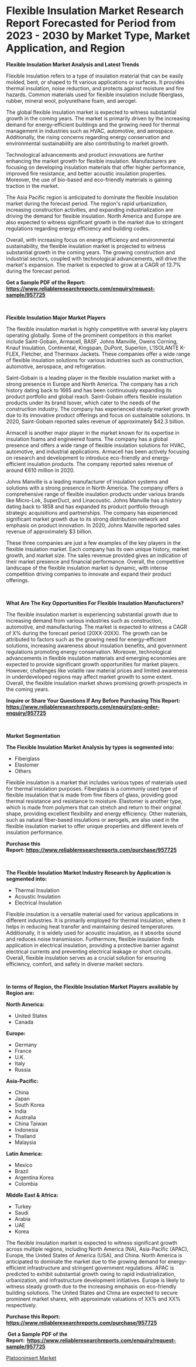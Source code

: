 <p><h1>Flexible Insulation Market Research Report Forecasted for Period from 2023 -  2030 by Market Type, Market Application, and Region</h1></p><p><strong>Flexible Insulation Market Analysis and Latest Trends</strong></p>
<p><p>Flexible insulation refers to a type of insulation material that can be easily molded, bent, or shaped to fit various applications or surfaces. It provides thermal insulation, noise reduction, and protects against moisture and fire hazards. Common materials used for flexible insulation include fiberglass, rubber, mineral wool, polyurethane foam, and aerogel.</p><p>The global flexible insulation market is expected to witness substantial growth in the coming years. The market is primarily driven by the increasing demand for energy-efficient buildings and the growing need for thermal management in industries such as HVAC, automotive, and aerospace. Additionally, the rising concerns regarding energy conservation and environmental sustainability are also contributing to market growth.</p><p>Technological advancements and product innovations are further enhancing the market growth for flexible insulation. Manufacturers are focusing on developing insulation materials that offer higher performance, improved fire resistance, and better acoustic insulation properties. Moreover, the use of bio-based and eco-friendly materials is gaining traction in the market.</p><p>The Asia Pacific region is anticipated to dominate the flexible insulation market during the forecast period. The region's rapid urbanization, increasing construction activities, and expanding industrialization are driving the demand for flexible insulation. North America and Europe are also expected to witness significant growth in the market due to stringent regulations regarding energy efficiency and building codes.</p><p>Overall, with increasing focus on energy efficiency and environmental sustainability, the flexible insulation market is projected to witness substantial growth in the coming years. The growing construction and industrial sectors, coupled with technological advancements, will drive the market's expansion. The market is expected to grow at a CAGR of 13.7% during the forecast period.</p></p>
<p><strong>Get a Sample PDF of the Report:&nbsp; <a href="https://www.reliableresearchreports.com/enquiry/request-sample/957725">https://www.reliableresearchreports.com/enquiry/request-sample/957725</a></strong></p>
<p>&nbsp;</p>
<p><strong>Flexible Insulation Major Market Players</strong></p>
<p><p>The flexible insulation market is highly competitive with several key players operating globally. Some of the prominent competitors in this market include Saint-Gobain, Armacell, BASF, Johns Manville, Owens Corning, Knauf Insulation, Continental, Kingspan, DuPont, Superlon, L'ISOLANTE K-FLEX, Fletcher, and Thermaxx Jackets. These companies offer a wide range of flexible insulation solutions for various industries such as construction, automotive, aerospace, and refrigeration.</p><p>Saint-Gobain is a leading player in the flexible insulation market with a strong presence in Europe and North America. The company has a rich history dating back to 1665 and has been continuously expanding its product portfolio and global reach. Saint-Gobain offers flexible insulation products under its brand Isover, which cater to the needs of the construction industry. The company has experienced steady market growth due to its innovative product offerings and focus on sustainable solutions. In 2020, Saint-Gobain reported sales revenue of approximately $42.3 billion.</p><p>Armacell is another major player in the market known for its expertise in insulation foams and engineered foams. The company has a global presence and offers a wide range of flexible insulation solutions for HVAC, automotive, and industrial applications. Armacell has been actively focusing on research and development to introduce eco-friendly and energy-efficient insulation products. The company reported sales revenue of around €610 million in 2020.</p><p>Johns Manville is a leading manufacturer of insulation systems and solutions with a strong presence in North America. The company offers a comprehensive range of flexible insulation products under various brands like Micro-Lok, SuperDuct, and Linacoustic. Johns Manville has a history dating back to 1858 and has expanded its product portfolio through strategic acquisitions and partnerships. The company has experienced significant market growth due to its strong distribution network and emphasis on product innovation. In 2020, Johns Manville reported sales revenue of approximately $3 billion.</p><p>These three companies are just a few examples of the key players in the flexible insulation market. Each company has its own unique history, market growth, and market size. The sales revenue provided gives an indication of their market presence and financial performance. Overall, the competitive landscape of the flexible insulation market is dynamic, with intense competition driving companies to innovate and expand their product offerings.</p></p>
<p>&nbsp;</p>
<p><strong>What Are The Key Opportunities For Flexible Insulation Manufacturers?</strong></p>
<p><p>The flexible insulation market is experiencing substantial growth due to increasing demand from various industries such as construction, automotive, and manufacturing. The market is expected to witness a CAGR of X% during the forecast period (20XX-20XX). The growth can be attributed to factors such as the growing need for energy-efficient solutions, increasing awareness about insulation benefits, and government regulations promoting energy conservation. Moreover, technological advancements in flexible insulation materials and emerging economies are expected to provide significant growth opportunities for market players. However, challenges like volatile raw material prices and limited awareness in underdeveloped regions may affect market growth to some extent. Overall, the flexible insulation market shows promising growth prospects in the coming years.</p></p>
<p><strong>Inquire or Share Your Questions If Any Before Purchasing This Report: <a href="https://www.reliableresearchreports.com/enquiry/pre-order-enquiry/957725">https://www.reliableresearchreports.com/enquiry/pre-order-enquiry/957725</a></strong></p>
<p>&nbsp;</p>
<p><strong>Market Segmentation</strong></p>
<p><strong>The Flexible Insulation Market Analysis by types is segmented into:</strong></p>
<p><ul><li>Fiberglass</li><li>Elastomer</li><li>Others</li></ul></p>
<p><p>Flexible insulation is a market that includes various types of materials used for thermal insulation purposes. Fiberglass is a commonly used type of flexible insulation that is made from fine fibers of glass, providing good thermal resistance and resistance to moisture. Elastomer is another type, which is made from polymers that can stretch and return to their original shape, providing excellent flexibility and energy efficiency. Other materials, such as natural fiber-based insulations or aerogels, are also used in the flexible insulation market to offer unique properties and different levels of insulation performance.</p></p>
<p><strong>Purchase this Report:&nbsp;<a href="https://www.reliableresearchreports.com/purchase/957725">https://www.reliableresearchreports.com/purchase/957725</a></strong></p>
<p>&nbsp;</p>
<p><strong>The Flexible Insulation Market Industry Research by Application is segmented into:</strong></p>
<p><ul><li>Thermal Insulation</li><li>Acoustic Insulation</li><li>Electrical Insulation</li></ul></p>
<p><p>Flexible insulation is a versatile material used for various applications in different industries. It is primarily employed for thermal insulation, where it helps in reducing heat transfer and maintaining desired temperatures. Additionally, it is widely used for acoustic insulation, as it absorbs sound and reduces noise transmission. Furthermore, flexible insulation finds application in electrical insulation, providing a protective barrier against electrical currents and preventing electrical leakage or short circuits. Overall, flexible insulation serves as a crucial solution for ensuring efficiency, comfort, and safety in diverse market sectors.</p></p>
<p>&nbsp;</p>
<p><strong>In terms of Region, the Flexible Insulation Market Players available by Region are:</strong></p>
<p>
    <p> <strong> North America: </strong>
        <ul>
            <li>United States</li>
            <li>Canada</li>
        </ul>
        </p> 
    <p> <strong> Europe: </strong>
        <ul>
            <li>Germany</li>
            <li>France</li>
            <li>U.K.</li>
            <li>Italy</li>
            <li>Russia</li>
        </ul>
        </p> 
    <p> <strong> Asia-Pacific: </strong>
        <ul>
            <li>China</li>
            <li>Japan</li>
            <li>South Korea</li>
            <li>India</li>
            <li>Australia</li>
            <li>China Taiwan</li>
            <li>Indonesia</li>
            <li>Thailand</li>
            <li>Malaysia</li>
        </ul>
        </p> 
    <p> <strong> Latin America: </strong>
        <ul>
            <li>Mexico</li>
            <li>Brazil</li>
            <li>Argentina Korea</li>
            <li>Colombia</li>
        </ul>
        </p> 
    <p> <strong> Middle East & Africa: </strong>
        <ul>
            <li>Turkey</li>
            <li>Saudi</li>
            <li>Arabia</li>
            <li>UAE</li>
            <li>Korea</li>
        </ul>
    </p>
    </p>
<p><p>The flexible insulation market is expected to witness significant growth across multiple regions, including North America (NA), Asia-Pacific (APAC), Europe, the United States of America (USA), and China. North America is anticipated to dominate the market due to the growing demand for energy-efficient infrastructure and stringent government regulations. APAC is predicted to exhibit substantial growth owing to rapid industrialization, urbanization, and infrastructure development initiatives. Europe is likely to witness steady growth due to the increasing emphasis on eco-friendly building solutions. The United States and China are expected to secure prominent market shares, with approximate valuations of XX% and XX% respectively.</p></p>
<p><strong>Purchase this Report: <a href="https://www.reliableresearchreports.com/purchase/957725">https://www.reliableresearchreports.com/purchase/957725</a></strong></p>
<p>&nbsp;<strong>Get a Sample PDF of the Report:&nbsp;&nbsp;<a href="https://www.reliableresearchreports.com/enquiry/request-sample/957725">https://www.reliableresearchreports.com/enquiry/request-sample/957725</a></strong></p>
<p><strong></strong></p>
<p><p><a href="https://www.linkedin.com/pulse/platooninsert-market-challenges-opportunities-growth-drivers-snyse/">Platooninsert Market</a></p></p>
